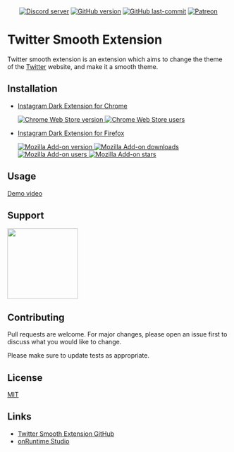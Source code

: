 <div align="center">
  <br />
  <p>
    <a href="https://discord.gg/PzRK74"><img src="https://discordapp.com/api/guilds/706902551647354920/embed.png" alt="Discord server" ></a>
<a href="https://github.com/onRuntime/instagram-dark-extension/releases/latest"><img src="https://img.shields.io/github/v/release/onRuntime/twitter-smooth-extension" alt="GitHub version" /></a>
    <a href="https://github.com/onRuntime/twitter-smooth-extension/releases/latest"><img src="https://img.shields.io/github/last-commit/onRuntime/twitter-smooth-extension" alt="GitHub last-commit" /></a>
    <a href="https://www.patreon.com/onruntime"><img src="https://img.shields.io/badge/donate-patreon-F96854" alt="Patreon" /></a>
  </p>
</div>

# Twitter Smooth Extension

Twitter smooth extension is an extension which aims to change the theme of the [Twitter](https://twitter.com) website, and make it a smooth theme.

## Installation

* <a href="https://chrome.google.com/webstore/detail/instagram-dark-theme/hhpaefgagkcciebgfdmoljlebdmpfcfb">Instagram Dark Extension for Chrome 
	<p><img src="https://img.shields.io/chrome-web-store/v/hhpaefgagkcciebgfdmoljlebdmpfcfb" alt="Chrome Web Store version"> <img src="https://img.shields.io/chrome-web-store/users/hhpaefgagkcciebgfdmoljlebdmpfcfb" alt="Chrome Web Store users"></p></a>

* <a href="https://addons.mozilla.org/fr/firefox/addon/twitter-smooth">Instagram Dark Extension for Firefox
	<p><img src="https://img.shields.io/amo/v/twitter-smooth" alt="Mozilla Add-on version"> <img src="https://img.shields.io/amo/dw/twitter-smooth" alt="Mozilla Add-on downloads"> <img src="https://img.shields.io/amo/users/twitter-smooth" alt="Mozilla Add-on users"> <img src="https://img.shields.io/amo/stars/twitter-smooth" alt="Mozilla Add-on stars"></p></a>

## Usage

[Demo video](https://youtu.be/)

## Support

<a href="https://www.patreon.com/onruntime">
	<img src="https://c5.patreon.com/external/logo/become_a_patron_button@2x.png" width="160">
</a>

## Contributing
Pull requests are welcome. For major changes, please open an issue first to discuss what you would like to change.

Please make sure to update tests as appropriate.

## License
[MIT](LICENSE)

## Links

* [Twitter Smooth Extension GitHub](https://github.com/onRuntime/twitter-smooth-extension)
* [onRuntime Studio](https://onruntime.com)
